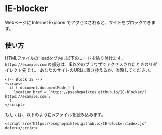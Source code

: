 # IE-blocker
Webページに Internet Explorer でアクセスされると、サイトをブロックできます。

## 使い方

HTMLファイルのHeadタグ内に以下のコードを貼り付けます。
`https://example.com` の部分は、IE以外のブラウザでアクセスされたときのリダイレクト先です。
あなたのサイトのURLに置き換えるか、省略してください。
```
<!-- Block IE -->
<script>
  if ( document.documentMode ) {
    location.href = `https://psephopaiktes.github.io/IE-blocker/?https://example.com`;
  }
</script>
```

もしくは、以下のようにjsファイルを読み込みます。
```
<script src="https://psephopaiktes.github.io/IE-blocker/index.js" defer></script>
```
